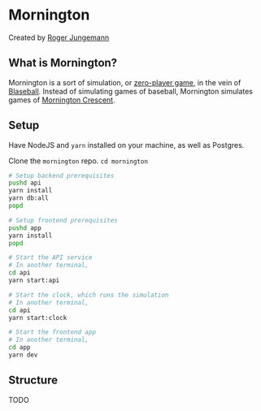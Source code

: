 # Mornington

Created by [Roger Jungemann](https://phasor.space)

## What is Mornington?

Mornington is a sort of simulation, or [zero-player game](https://en.wikipedia.org/wiki/Zero-player_game), in the vein of [Blaseball](https://en.wikipedia.org/wiki/Blaseball). Instead of simulating games of baseball, Mornington simulates games of [Mornington Crescent](https://en.wikipedia.org/wiki/Mornington_Crescent_(game)).

## Setup

Have NodeJS and `yarn` installed on your machine, as well as Postgres.

Clone the `mornington` repo. `cd mornington`

```sh
# Setup backend prerequisites
pushd api
yarn install
yarn db:all
popd

# Setup frontend prerequisites
pushd app
yarn install
popd

# Start the API service
# In another terminal,
cd api
yarn start:api

# Start the clock, which runs the simulation
# In another terminal,
cd api
yarn start:clock

# Start the frontend app
# In another terminal,
cd app
yarn dev
```

## Structure

TODO